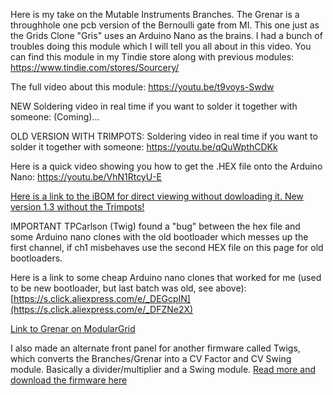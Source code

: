 Here is my take on the Mutable Instruments Branches. The Grenar is a throughhole one pcb version of the Bernoulli gate from MI. 
This one just as the Grids Clone "Gris" uses an Arduino Nano as the brains. 
I had a bunch of troubles doing this module which I will tell you all about in this video. 
You can find this module in my Tindie store along with previous modules:
https://www.tindie.com/stores/Sourcery/

The full video about this module: https://youtu.be/t9voys-Swdw

NEW Soldering video in real time if you want to solder it together with someone: (Coming)...

OLD VERSION WITH TRIMPOTS: Soldering video in real time if you want to solder it together with someone: https://youtu.be/qQuWpthCDKk

Here is a quick video showing you how to get the .HEX file onto the Arduino Nano:
https://youtu.be/VhN1RtcyU-E

[Here is a link to the iBOM for direct viewing without dowloading it. New version 1.3 without the Trimpots!](https://htmlpreview.github.io/?https://github.com/SourceryOne/Beaks/blob/main/iBOM_MiaW_Grenar_v1.3.html)


IMPORTANT TPCarlson (Twig) found a "bug" between the hex file and some Arduino nano clones with the old bootloader which messes up the first channel, if ch1 misbehaves use the second HEX file on this page for old bootloaders.


Here is a link to some cheap Arduino nano clones that worked for me (used to be new bootloader, but last batch was old, see above):
[https://s.click.aliexpress.com/e/_DEGcpIN](https://s.click.aliexpress.com/e/_DFZNe2X)

[Link to Grenar on ModularGrid](https://modulargrid.com/e/miaw-grenar)





I also made an alternate front panel for another firmware called Twigs, which converts the Branches/Grenar into a CV Factor and CV Swing module. Basically a divider/multiplier and a Swing module.
[Read more and download the firmware here](https://github.com/arirusso/twigs)

